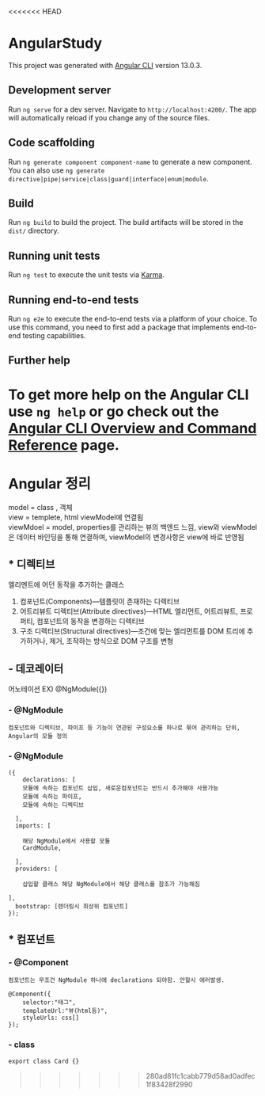 <<<<<<< HEAD
# AngularStudy

This project was generated with [Angular CLI](https://github.com/angular/angular-cli) version 13.0.3.

## Development server

Run `ng serve` for a dev server. Navigate to `http://localhost:4200/`. The app will automatically reload if you change any of the source files.

## Code scaffolding

Run `ng generate component component-name` to generate a new component. You can also use `ng generate directive|pipe|service|class|guard|interface|enum|module`.

## Build

Run `ng build` to build the project. The build artifacts will be stored in the `dist/` directory.

## Running unit tests

Run `ng test` to execute the unit tests via [Karma](https://karma-runner.github.io).

## Running end-to-end tests

Run `ng e2e` to execute the end-to-end tests via a platform of your choice. To use this command, you need to first add a package that implements end-to-end testing capabilities.

## Further help

To get more help on the Angular CLI use `ng help` or go check out the [Angular CLI Overview and Command Reference](https://angular.io/cli) page.
=======
# Angular 정리

model = class , 객체  
view = templete, html viewModel에 연결됨  
viewMdoel = model, properties를 관리하는 뷰의 백엔드 느낌, view와 viewModel은 데이터 바인딩을 통해 연결하며, viewModel의 변경사항은 view에 바로 반영됨  

## * 디렉티브
엘리멘트에 어던 동작을 추가하는 클래스
1. 컴포넌트(Components)—템플릿이 존재하는 디렉티브
2. 어트리뷰트 디렉티브(Attribute directives)—HTML 엘리먼트, 어트리뷰트, 프로퍼티, 컴포넌트의 동작을 변경하는 디렉티브
3. 구조 디렉티브(Structural directives)—조건에 맞는 엘리먼트를 DOM 트리에 추가하거나, 제거, 조작하는 방식으로 DOM 구조를 변형

## - 데코레이터
어노테이션 EX) @NgModule({})

### - @NgModule
    컴포넌트와 디렉티브, 파이프 등 기능이 연관된 구성요소를 하나로 묶어 관리하는 단위, Angular의 모듈 정의

### - @NgModule
	({
		declarations: [
		모듈에 속하는 컴포넌트 삽입, 새로운컴포넌트는 반드시 추가해야 사용가능
		모듈에 속하는 파이프,
		모듈에 속하는 디렉티브

	  ],
	  imports: [ 

		해당 NgModule에서 사용할 모듈
		CardModule,

	  ],
	  providers: [

		삽입할 클래스 해당 NgModule에서 해당 클래스를 참조가 가능해짐

	],
	  bootstrap: [렌더링시 최상위 컴포넌트]
	});

## * 컴포넌트
### - @Component
	컴포넌트는 무조건 NgModule 하나에 declarations 되야함. 안할시 에러발생.
	
	@Component({ 
		selector:"태그",
		templateUrl:"뷰(html등)",
		styleUrls: css[]
	});

### - class
	export class Card {}
>>>>>>> 280ad81fc1cabb779d58ad0adfec1f83428f2990
